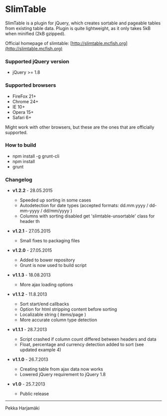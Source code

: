 SlimTable
=========

SlimTable is a plugin for jQuery, which creates sortable and pageable tables from existing table data. Plugin is quite lightweight, as it only takes 5kB when minified (2kB gzipped). 

Official homepage of slimtable: [http://slimtable.mcfish.org](http://slimtable.mcfish.org)

### Supported jQuery version

+ jQuery >= 1.8

### Supported browsers

+ FireFox 21+
+ Chrome 24+
+ IE 10+
+ Opera 15+
+ Safari 6+

Might work with other browsers, but these are the ones that are officially supported.

### How to build

+ npm install -g grunt-cli
+ npm install
+ grunt

### Changelog

+ **v1.2.2** - 28.05.2015
  - Speeded up sorting in some cases
  - Autodetection for date types (accepted formats: dd.mm.yyyy / dd-mm-yyyy / dd/mm/yyyy )
  - Columns with sorting disabled get 'slimtable-unsortable' class for header th

+ **v1.2.1** - 27.05.2015
  - Small fixes to packaging files

+ **v1.2.0** - 27.05.2015
  - Added to bower repository
  - Grunt is now used to build script

+ **v1.1.3** - 18.08.2013
  - More ajax loading options

+ **v1.1.2** - 11.8.2013
  - Sort start/end callbacks
  - Option for html stripping content before sorting
  - Localizable string ( items/page ) 
  - More accurate column type detection

+ **v1.1.1** - 28.7.2013
  - Script crashed if column count differed between headers and data
  - Float, percentage and currency detection added to sort (see updated example 4)

+ **v1.1.0** - 26.7.2013
  - Creating table from ajax data now works
  - Lowered jQuery requirement to jQuery 1.8

+ **v1.0** - 25.7.2013
  - Public release

* * *

Pekka Harjamäki
